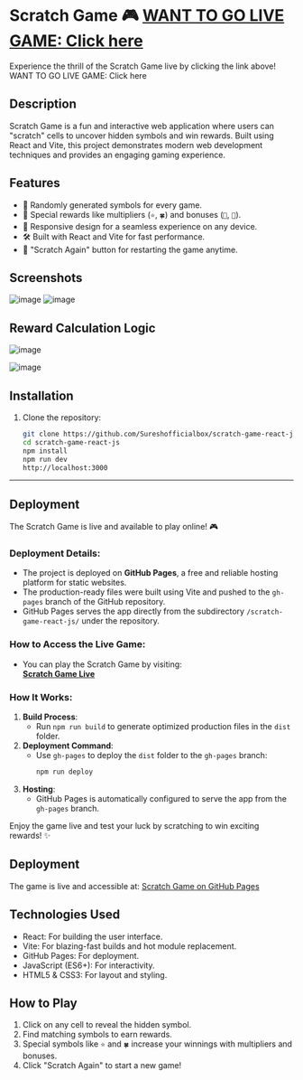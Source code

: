 
# Scratch Game 🎮 **[WANT TO GO LIVE GAME: Click here](https://Sureshofficialbox.github.io/scratch-game-react-js/)**

Experience the thrill of the Scratch Game live by clicking the link above!
WANT TO GO LIVE GAME: Click here

## Description
Scratch Game is a fun and interactive web application where users can "scratch" cells to uncover hidden symbols and win rewards. Built using React and Vite, this project demonstrates modern web development techniques and provides an engaging gaming experience.

## Features
- 🎲 Randomly generated symbols for every game.
- 🌟 Special rewards like multipliers (`⭐`, `🍀`) and bonuses (`💎`, `🌈`).
- 🧩 Responsive design for a seamless experience on any device.
- 🛠 Built with React and Vite for fast performance.
- 🔁 "Scratch Again" button for restarting the game anytime.

## Screenshots
![image](https://github.com/user-attachments/assets/09143585-9040-48d7-9376-0b9767a8040f)
![image](https://github.com/user-attachments/assets/16ba150b-d0c3-47c5-a7b0-c45338ac5dd7)

## Reward Calculation Logic

![image](https://github.com/user-attachments/assets/06911211-a94c-4e98-a55c-ac2650b3cfea)

![image](https://github.com/user-attachments/assets/bbaa6d1d-872f-4ea5-8ba5-5a00a729e6f8)




## Installation

1. Clone the repository:
   ```bash
   git clone https://github.com/Sureshofficialbox/scratch-game-react-js.git
   cd scratch-game-react-js
   npm install
   npm run dev
   http://localhost:3000

---

## Deployment

The Scratch Game is live and available to play online! 🎮

### Deployment Details:
- The project is deployed on **GitHub Pages**, a free and reliable hosting platform for static websites.
- The production-ready files were built using Vite and pushed to the `gh-pages` branch of the GitHub repository.
- GitHub Pages serves the app directly from the subdirectory `/scratch-game-react-js/` under the repository.

### How to Access the Live Game:
- You can play the Scratch Game by visiting:  
  **[Scratch Game Live](https://Sureshofficialbox.github.io/scratch-game-react-js)**

### How It Works:
1. **Build Process**:
   - Run `npm run build` to generate optimized production files in the `dist` folder.
2. **Deployment Command**:
   - Use `gh-pages` to deploy the `dist` folder to the `gh-pages` branch:
     ```bash
     npm run deploy
     ```
3. **Hosting**:
   - GitHub Pages is automatically configured to serve the app from the `gh-pages` branch.

Enjoy the game live and test your luck by scratching to win exciting rewards! ✨


## Deployment
The game is live and accessible at:
[Scratch Game on GitHub Pages](https://Sureshofficialbox.github.io/scratch-game-react-js/)

## Technologies Used
- React: For building the user interface.
- Vite: For blazing-fast builds and hot module replacement.
- GitHub Pages: For deployment.
- JavaScript (ES6+): For interactivity.
- HTML5 & CSS3: For layout and styling.

## How to Play
1. Click on any cell to reveal the hidden symbol.
2. Find matching symbols to earn rewards.
3. Special symbols like `⭐` and `🍀` increase your winnings with multipliers and bonuses.
4. Click "Scratch Again" to start a new game!








